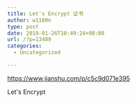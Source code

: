 ```yaml
---
title: Let's Encrypt 证书
author: w1100n
type: post
date: 2019-01-26T10:49:24+00:00
url: /?p=13489
categories:
  - Uncategorized

---
```

https://www.jianshu.com/p/c5c9d071e395
  
Let's Encrypt